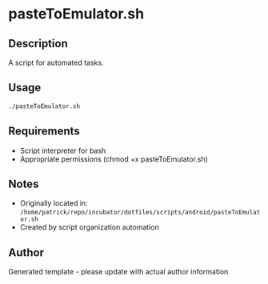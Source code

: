 # pasteToEmulator.sh

## Description
A script for automated tasks.

## Usage
```bash
./pasteToEmulator.sh
```

## Requirements
- Script interpreter for bash
- Appropriate permissions (chmod +x pasteToEmulator.sh)

## Notes
- Originally located in: `/home/patrick/repo/incubator/dotfiles/scripts/android/pasteToEmulator.sh`
- Created by script organization automation

## Author
Generated template - please update with actual author information
